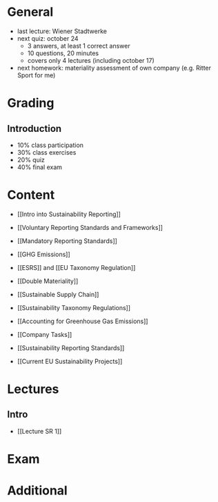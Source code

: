 # General
- last lecture: Wiener Stadtwerke
- next quiz: october 24
	- 3 answers, at least 1 correct answer
	- 10 questions, 20 minutes
	- covers only 4 lectures (including october 17)
- next homework: materiality assessment of own company (e.g. Ritter Sport for me)

# Grading
## Introduction
- 10% class participation
- 30% class exercises
- 20% quiz
- 40% final exam

# Content
- [[Intro into Sustainability Reporting]]
- [[Voluntary Reporting Standards and Frameworks]]
- [[Mandatory Reporting Standards]]

- [[GHG Emissions]]
- [[ESRS]] and [[EU Taxonomy Regulation]]
- [[Double Materiality]]
- [[Sustainable Supply Chain]]
- [[Sustainability Taxonomy Regulations]]
- [[Accounting for Greenhouse Gas Emissions]]

- [[Company Tasks]]
- [[Sustainability Reporting Standards]]
- [[Current EU Sustainability Projects]]

# Lectures
## Intro
- [[Lecture SR 1]]
# Exam

# Additional